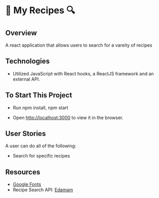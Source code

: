 #  :fork_and_knife: My Recipes  :mag:




## Overview
A react application that allows users to search for a vareity of recipes 



## Technologies 
- Utilized JavaScript with React hooks, a ReactJS framework and an external API. 



## To Start This Project
- Run npm install, npm start 

- Open [http://localhost:3000](http://localhost:3000) to view it in the browser.



## User Stories
A user can do all of the following: 
- Search for specific recipes 



## Resources
- [Google Fonts](https://fonts.google.com/)
- Recipe Search API: [Edamam](https://developer.edamam.com/)


